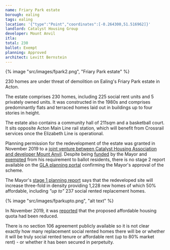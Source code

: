 ```yaml
---
name: Friary Park estate 
borough: ealing
tags: ealing
location: '{"type":"Point","coordinates":[-0.264300,51.516962]}'
landlord: Catalyst Housing Group
developer: Mount Anvil
itla:
total: 230
ballot: Exempt
planning: Approved
architect: Levitt Bernstein
---
```

{% image "src/images/fpark2.png", "Friary Park estate" %}

230 homes are under threat of demolition on Ealing's Friary Park estate in Acton.

The estate comprises 230 homes, including 225 social rent units and 5 privately owned units. It was constructed in the 1980s and comprises predominantly flats and terraced homes laid out in buildings up to four stories in height.

The estate also contains a community hall of 211sqm and a basketball court. It sits opposite Acton Main Line rail station, which will benefit from Crossrail services once the Elizabeth Line is operational.

Planning permission for the redevelopment of the estate was granted in November 2019 to a [joint venture between Catalyst Housing Association and developer Mount Anvil](https://www.chg.org.uk/development-regeneration/regeneration/friary-park-ealing/friary-park-rumour-busters/). Despite being [funded](https://www.london.gov.uk/programmes-strategies/housing-and-land/homes-londoners/estate-regeneration/estate-regeneration-data) by the Mayor and [exempted](https://www.london.gov.uk/programmes-strategies/housing-and-land/homes-londoners/estate-regeneration/estate-regeneration-data) from his requirement to ballot residents, there is no stage 2 report available on the [GLA planning portal](https://www.london.gov.uk/what-we-do/planning/planning-applications-and-decisions/planning-application-search/friary-park-estate) confirming the Mayor's approval of the scheme. 

The Mayor's [stage 1 planning report](https://www.london.gov.uk/sites/default/files/public%3A//public%3A//public%3A//public%3A//PAWS/media_id_477438/////friary_park_estate_report.pdf) says that the redeveloped site will increase three-fold in density providing 1,228 new homes of which 50% affordable, including _"up to"_ 237 social rented replacement homes.

{% image "src/images/fparkupto.png", "alt text" %}

In November 2019, it was [reported](https://www.insidehousing.co.uk/news/news/london-housing-association-moves-step-closer-on-990-home-scheme-but-affordable-share-reduced-64284) that the proposed affordable housing quota had been reduced.

There is no section 106 agreement publicly available so it is not clear exactly how many replacement social rented homes there will be or whether it will be truly social rented tenure or affordable rent (up to 80% market rent) - or whether it has been secured in perpetuity.


